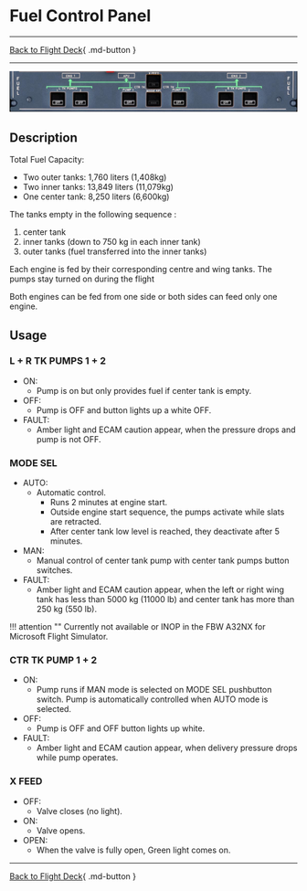 # Fuel Control Panel

---

[Back to Flight Deck](../index.md){ .md-button }

---

![FUEL Control Panel](../../../assets/a32nx-briefing/overhead-panel/Fuel-Panel.jpg "FUEL Control Panel")

## Description

Total Fuel Capacity:

- Two outer tanks: 1,760 liters (1,408kg)
- Two inner tanks: 13,849 liters (11,079kg)
- One center tank: 8,250 liters (6,600kg)

The tanks empty in the following sequence :

1. center tank
2. inner tanks (down to 750 kg in each inner tank)
3. outer tanks (fuel transferred into the inner tanks)

Each engine is fed by their corresponding centre and wing tanks. The pumps stay turned on during the flight

Both engines can be fed from one side or both sides can feed only one engine.

## Usage

###  L + R TK PUMPS 1 + 2

- ON:
    - Pump is on but only provides fuel if center tank is empty.
- OFF:
    - Pump is OFF and button lights up a white OFF.
- FAULT:
    - Amber light and ECAM caution appear, when the pressure drops and pump is not OFF.

### MODE SEL

- AUTO:
    - Automatic control.
        - Runs 2 minutes at engine start.
        - Outside engine start sequence, the pumps activate while slats are retracted.
        - After center tank low level is reached, they deactivate after 5 minutes.
- MAN:
    - Manual control of center tank pump with center tank pumps button switches.
- FAULT:
    - Amber light and ECAM caution appear, when the left or right wing tank has less than 5000 kg (11000 lb) and center tank has more than 250 kg (550 lb).

!!! attention ""
    Currently not available or INOP in the FBW A32NX for Microsoft Flight Simulator.

### CTR TK PUMP 1 + 2

- ON:
    - Pump runs if MAN mode is selected on MODE SEL pushbutton switch. Pump is automatically controlled when AUTO mode is selected.
- OFF:
    - Pump is OFF and OFF button lights up white.
- FAULT:
    - Amber light and ECAM caution appear, when delivery pressure drops while pump operates.

### X FEED

- OFF:
    - Valve closes (no light).
- ON:
    - Valve opens.
- OPEN:
    - When the valve is fully open, Green light comes on.

---

[Back to Flight Deck](../index.md){ .md-button }

